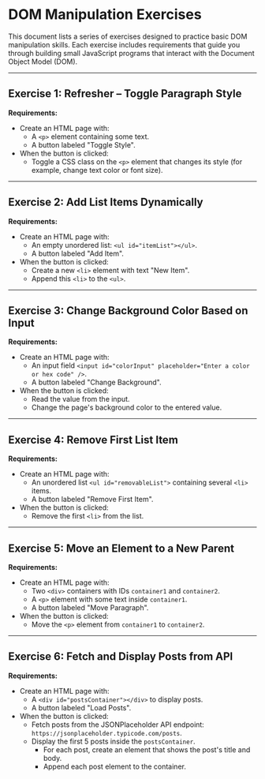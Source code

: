 # DOM Manipulation Exercises

This document lists a series of exercises designed to practice basic DOM manipulation skills. Each exercise includes requirements that guide you through building small JavaScript programs that interact with the Document Object Model (DOM).

---

## Exercise 1: Refresher – Toggle Paragraph Style

**Requirements:**

- Create an HTML page with:
  - A `<p>` element containing some text.
  - A button labeled "Toggle Style".
- When the button is clicked:
  - Toggle a CSS class on the `<p>` element that changes its style (for example, change text color or font size).

---

## Exercise 2: Add List Items Dynamically

**Requirements:**

- Create an HTML page with:
  - An empty unordered list: `<ul id="itemList"></ul>`.
  - A button labeled "Add Item".
- When the button is clicked:
  - Create a new `<li>` element with text "New Item".
  - Append this `<li>` to the `<ul>`.

---

## Exercise 3: Change Background Color Based on Input

**Requirements:**

- Create an HTML page with:
  - An input field `<input id="colorInput" placeholder="Enter a color or hex code" />`.
  - A button labeled "Change Background".
- When the button is clicked:
  - Read the value from the input.
  - Change the page's background color to the entered value.

---

## Exercise 4: Remove First List Item

**Requirements:**

- Create an HTML page with:
  - An unordered list `<ul id="removableList">` containing several `<li>` items.
  - A button labeled "Remove First Item".
- When the button is clicked:
  - Remove the first `<li>` from the list.

---

## Exercise 5: Move an Element to a New Parent

**Requirements:**

- Create an HTML page with:
  - Two `<div>` containers with IDs `container1` and `container2`.
  - A `<p>` element with some text inside `container1`.
  - A button labeled "Move Paragraph".
- When the button is clicked:
  - Move the `<p>` element from `container1` to `container2`.

---

## Exercise 6: Fetch and Display Posts from API

**Requirements:**

- Create an HTML page with:
  - A `<div id="postsContainer"></div>` to display posts.
  - A button labeled "Load Posts".
- When the button is clicked:
  - Fetch posts from the JSONPlaceholder API endpoint: `https://jsonplaceholder.typicode.com/posts`.
  - Display the first 5 posts inside the `postsContainer`.
    - For each post, create an element that shows the post's title and body.
    - Append each post element to the container.
